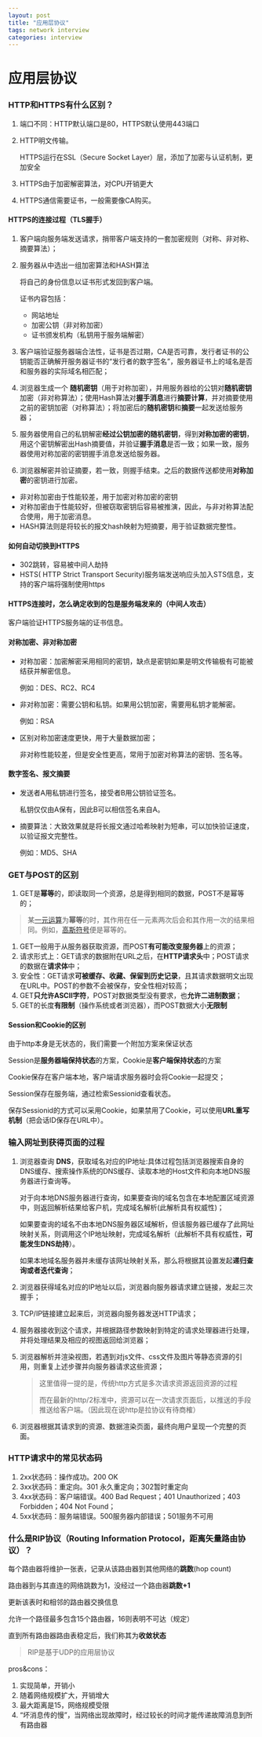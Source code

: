 ```yaml
---
layout: post
title: "应用层协议"
tags: network interview
categories: interview
---
```






# 应用层协议

### HTTP和HTTPS有什么区别？

1. 端口不同：HTTP默认端口是80，HTTPS默认使用443端口

2. HTTP明文传输。

   HTTPS运行在SSL（Secure Socket Layer）层，添加了加密与认证机制，更加安全

3. HTTPS由于加密解密算法，对CPU开销更大
4. HTTPS通信需要证书，一般需要像CA购买。

#### HTTPS的连接过程（TLS握手）

1. 客户端向服务端发送请求，捎带客户端支持的一套加密规则（对称、非对称、摘要算法）；

2. 服务器从中选出一组加密算法和HASH算法

   将自己的身份信息以证书形式发回到客户端。

   证书内容包括：

   - 网站地址
   - 加密公钥（非对称加密）
   - 证书颁发机构（私钥用于服务端解密）

3. 客户端验证服务器端合法性，证书是否过期，CA是否可靠，发行者证书的公钥能否正确解开服务器证书的“发行者的数字签名”，服务器证书上的域名是否和服务器的实际域名相匹配；

4. 浏览器生成一个 **随机密钥**（用于对称加密），并用服务器给的公钥对**随机密钥**加密（非对称算法）；使用Hash算法对**握手消息**进行**摘要计算**，并对摘要使用之前的密钥加密（对称算法）；将加密后的**随机密钥**和**摘要**一起发送给服务器；

5. 服务器使用自己的私钥解密**经过公钥加密的随机密钥**，得到**对称加密的密钥**，用这个密钥解密出Hash摘要值，并验证**握手消息**是否一致；如果一致，服务器使用对称加密的密钥握手消息发送给服务器。

6. 浏览器解密并验证摘要，若一致，则握手结束。之后的数据传送都使用**对称加密**的密钥进行加密。

- 非对称加密由于性能较差，用于加密对称加密的密钥
- 对称加密由于性能较好，但被窃取密钥后容易被推演，因此，与非对称算法配合使用，用于加密消息。
- HASH算法则是将较长的报文hash映射为短摘要，用于验证数据完整性。

#### 如何自动切换到HTTPS

- 302跳转，容易被中间人劫持
- HSTS( HTTP Strict Transport Security)服务端发送响应头加入STS信息，支持的客户端将强制使用https

#### HTTPS连接时，怎么确定收到的包是服务端发来的（中间人攻击）

客户端验证HTTPS服务端的证书信息。

#### 对称加密、非对称加密

- 对称加密：加密解密采用相同的密钥，缺点是密钥如果是明文传输极有可能被结获并解密信息。

  例如：DES、RC2、RC4

- 非对称加密：需要公钥和私钥。如果用公钥加密，需要用私钥才能解密。

  例如：RSA

- 区别对称加密速度更快，用于大量数据加密；

  非对称性能较差，但是安全性更高，常用于加密对称算法的密钥、签名等。



#### 数字签名、报文摘要

- 发送者A用私钥进行签名，接受者B用公钥验证签名。

  私钥仅仅由A保有，因此B可以相信签名来自A。

- 摘要算法：大致效果就是将长报文通过哈希映射为短串，可以加快验证速度，以验证报文完整性。

  例如：MD5、SHA



### GET与POST的区别

1. GET是**幂等**的，即读取同一个资源，总是得到相同的数据，POST不是幂等的；

> 某[一元运算](https://www.knowpia.cn/pages/一元運算)为**幂等**的时，其作用在任一元素两次后会和其作用一次的结果相同。例如，[高斯符号](https://www.knowpia.cn/pages/高斯符號)便是幂等的。

1. GET一般用于从服务器获取资源，而POST**有可能改变服务器**上的资源；
2. 请求形式上：GET请求的数据附在URL之后，在**HTTP请求头**中；POST请求的数据在**请求体**中；
3. 安全性：GET请求**可被缓存、收藏、保留到历史记录**，且其请求数据明文出现在URL中。POST的参数不会被保存，安全性相对较高；
4. GET**只允许ASCII字符**，POST对数据类型没有要求，也**允许二进制数据**；
5. GET的长度**有限制**（操作系统或者浏览器），而POST数据大小**无限制**



#### Session和Cookie的区别

由于http本身是无状态的，我们需要一个附加方案来保证状态

Session是**服务器端保持状态**的方案，Cookie是**客户端保持状态**的方案

Cookie保存在客户端本地，客户端请求服务器时会将Cookie一起提交；

Session保存在服务端，通过检索Sessionid查看状态。

保存Sessionid的方式可以采用Cookie，如果禁用了Cookie，可以使用**URL重写机制**（把会话ID保存在URL中）。



### 输入网址到获得页面的过程

1. 浏览器查询 **DNS**，获取域名对应的IP地址:具体过程包括浏览器搜索自身的DNS缓存、搜索操作系统的DNS缓存、读取本地的Host文件和向本地DNS服务器进行查询等。

   对于向本地DNS服务器进行查询，如果要查询的域名包含在本地配置区域资源中，则返回解析结果给客户机，完成域名解析(此解析具有权威性)；

   如果要查询的域名不由本地DNS服务器区域解析，但该服务器已缓存了此网址映射关系，则调用这个IP地址映射，完成域名解析（此解析不具有权威性，**可能发生DNS劫持**）。

   如果本地域名服务器并未缓存该网址映射关系，那么将根据其设置发起**递归查询或者迭代查询**；

2. 浏览器获得域名对应的IP地址以后，浏览器向服务器请求建立链接，发起三次握手；

3. TCP/IP链接建立起来后，浏览器向服务器发送HTTP请求；

4. 服务器接收到这个请求，并根据路径参数映射到特定的请求处理器进行处理，并将处理结果及相应的视图返回给浏览器；

5. 浏览器解析并渲染视图，若遇到对js文件、css文件及图片等静态资源的引用，则重复上述步骤并向服务器请求这些资源；

   > 这里值得一提的是，传统http方式是多次请求资源返回资源的过程
   >
   > 而在最新的http/2标准中，资源可以在一次请求页面后，以推送的手段推送给客户端。（因此现在说http是拉协议有待商榷）

6. 浏览器根据其请求到的资源、数据渲染页面，最终向用户呈现一个完整的页面。



### HTTP请求中的常见状态码

1. 2xx状态码：操作成功。200 OK
2. 3xx状态码：重定向。301 永久重定向；302暂时重定向
3. 4xx状态码：客户端错误。400 Bad Request；401 Unauthorized；403 Forbidden；404 Not Found；
4. 5xx状态码：服务端错误。500服务器内部错误；501服务不可用



### 什么是RIP协议（Routing Information Protocol，距离矢量路由协议）？

每个路由器将维护一张表，记录从该路由器到其他网络的**跳数**(hop count)

路由器到与其直连的网络跳数为1，没经过一个路由器**跳数+1**

更新该表时和相邻的路由器交换信息

允许一个路径最多包含15个路由器，16则表明不可达（规定）

直到所有路由器路由表稳定后，我们称其为**收敛状态**

> RIP是基于UDP的应用层协议

pros&cons：

1. 实现简单，开销小
2. 随着网络规模扩大，开销增大
3. 最大距离是15，网络规模受限
4. “坏消息传的慢”，当网络出现故障时，经过较长的时间才能传递故障消息到所有路由器




